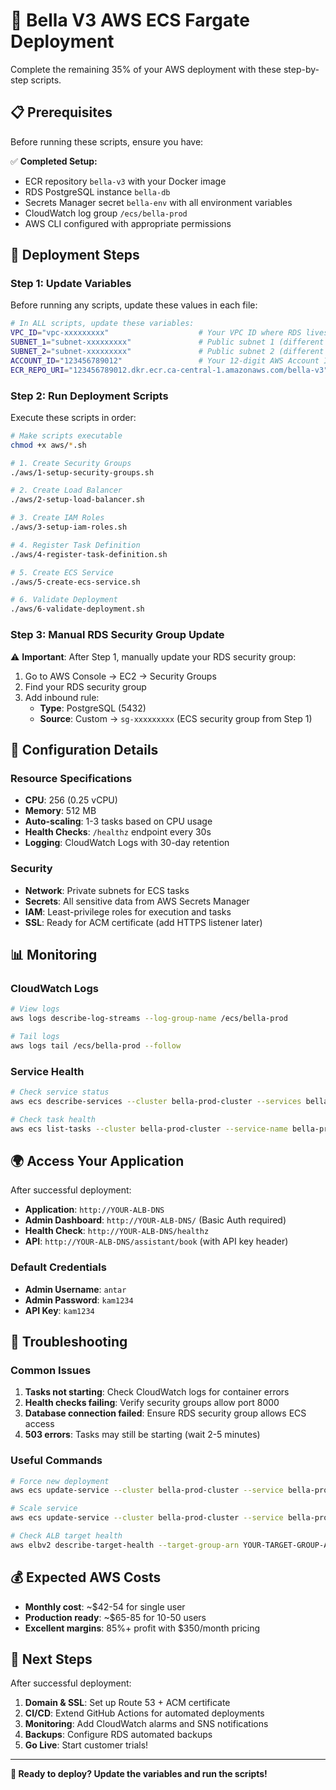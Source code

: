 # 🚀 Bella V3 AWS ECS Fargate Deployment

Complete the remaining 35% of your AWS deployment with these step-by-step scripts.

## 📋 Prerequisites

Before running these scripts, ensure you have:

✅ **Completed Setup:**
- ECR repository `bella-v3` with your Docker image
- RDS PostgreSQL instance `bella-db`
- Secrets Manager secret `bella-env` with all environment variables
- CloudWatch log group `/ecs/bella-prod`
- AWS CLI configured with appropriate permissions

## 🎯 Deployment Steps

### **Step 1: Update Variables**

Before running any scripts, update these values in each file:

```bash
# In ALL scripts, update these variables:
VPC_ID="vpc-xxxxxxxxx"                    # Your VPC ID where RDS lives
SUBNET_1="subnet-xxxxxxxxx"               # Public subnet 1 (different AZ)
SUBNET_2="subnet-xxxxxxxxx"               # Public subnet 2 (different AZ)
ACCOUNT_ID="123456789012"                 # Your 12-digit AWS Account ID
ECR_REPO_URI="123456789012.dkr.ecr.ca-central-1.amazonaws.com/bella-v3"
```

### **Step 2: Run Deployment Scripts**

Execute these scripts in order:

```bash
# Make scripts executable
chmod +x aws/*.sh

# 1. Create Security Groups
./aws/1-setup-security-groups.sh

# 2. Create Load Balancer
./aws/2-setup-load-balancer.sh

# 3. Create IAM Roles
./aws/3-setup-iam-roles.sh

# 4. Register Task Definition
./aws/4-register-task-definition.sh

# 5. Create ECS Service
./aws/5-create-ecs-service.sh

# 6. Validate Deployment
./aws/6-validate-deployment.sh
```

### **Step 3: Manual RDS Security Group Update**

⚠️ **Important**: After Step 1, manually update your RDS security group:

1. Go to AWS Console → EC2 → Security Groups
2. Find your RDS security group
3. Add inbound rule:
   - **Type**: PostgreSQL (5432)
   - **Source**: Custom → `sg-xxxxxxxxx` (ECS security group from Step 1)

## 🔧 Configuration Details

### **Resource Specifications**

- **CPU**: 256 (0.25 vCPU)
- **Memory**: 512 MB
- **Auto-scaling**: 1-3 tasks based on CPU usage
- **Health Checks**: `/healthz` endpoint every 30s
- **Logging**: CloudWatch Logs with 30-day retention

### **Security**

- **Network**: Private subnets for ECS tasks
- **Secrets**: All sensitive data from AWS Secrets Manager
- **IAM**: Least-privilege roles for execution and tasks
- **SSL**: Ready for ACM certificate (add HTTPS listener later)

## 📊 Monitoring

### **CloudWatch Logs**
```bash
# View logs
aws logs describe-log-streams --log-group-name /ecs/bella-prod

# Tail logs
aws logs tail /ecs/bella-prod --follow
```

### **Service Health**
```bash
# Check service status
aws ecs describe-services --cluster bella-prod-cluster --services bella-prod-service

# Check task health
aws ecs list-tasks --cluster bella-prod-cluster --service-name bella-prod-service
```

## 🌍 Access Your Application

After successful deployment:

- **Application**: `http://YOUR-ALB-DNS`
- **Admin Dashboard**: `http://YOUR-ALB-DNS/` (Basic Auth required)
- **Health Check**: `http://YOUR-ALB-DNS/healthz`
- **API**: `http://YOUR-ALB-DNS/assistant/book` (with API key header)

### **Default Credentials**
- **Admin Username**: `antar`
- **Admin Password**: `kam1234`
- **API Key**: `kam1234`

## 🔧 Troubleshooting

### **Common Issues**

1. **Tasks not starting**: Check CloudWatch logs for container errors
2. **Health checks failing**: Verify security groups allow port 8000
3. **Database connection failed**: Ensure RDS security group allows ECS access
4. **503 errors**: Tasks may still be starting (wait 2-5 minutes)

### **Useful Commands**

```bash
# Force new deployment
aws ecs update-service --cluster bella-prod-cluster --service bella-prod-service --force-new-deployment

# Scale service
aws ecs update-service --cluster bella-prod-cluster --service bella-prod-service --desired-count 2

# Check ALB target health
aws elbv2 describe-target-health --target-group-arn YOUR-TARGET-GROUP-ARN
```

## 💰 **Expected AWS Costs**

- **Monthly cost**: ~$42-54 for single user
- **Production ready**: ~$65-85 for 10-50 users
- **Excellent margins**: 85%+ profit with $350/month pricing

## 🎉 Next Steps

After successful deployment:

1. **Domain & SSL**: Set up Route 53 + ACM certificate
2. **CI/CD**: Extend GitHub Actions for automated deployments
3. **Monitoring**: Add CloudWatch alarms and SNS notifications
4. **Backups**: Configure RDS automated backups
5. **Go Live**: Start customer trials!

---

**🚀 Ready to deploy? Update the variables and run the scripts!**